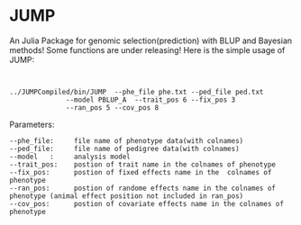 # JUMP
An Julia Package for genomic selection(prediction) with BLUP and Bayesian methods! Some functions are under releasing! Here is the simple usage of JUMP:

``` {.r}


../JUMPCompiled/bin/JUMP  --phe_file phe.txt --ped_file ped.txt 
			  --model PBLUP_A  --trait_pos 6 --fix_pos 3
			  --ran_pos 5 --cov_pos 8

```                         
 
 
 Parameters:
 ``` {.r}
 --phe_file:     file name of phenotype data(with colnames)
 --ped_file:     file name of pedigree data(with colnames)
 --model   :     analysis model
 --trait_pos:    postion of trait name in the colnames of phenotype
 --fix_pos:      postion of fixed effects name in the  colnames of phenotype
 --ran_pos:      postion of randome effects name in the colnames of phenotype (animal effect position not included in ran_pos)
 --cov_pos:      postion of covariate effects name in the colnames of phenotype
                           
```  

